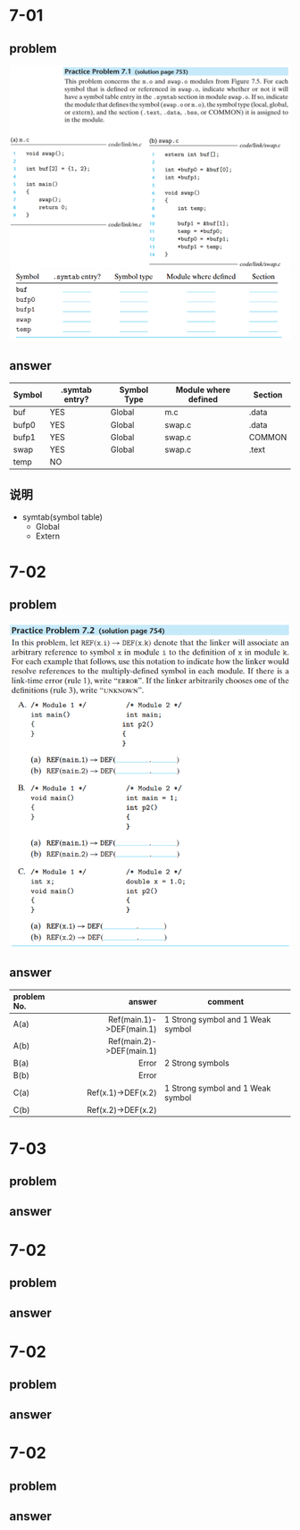 # 7-01
## problem
![](./problem/7-01-a.png)
![](./problem/7-01-b.png)
## answer
| Symbol | .symtab entry? | Symbol Type | Module where defined | Section |
| ------ | -------------- | ----------- | -------------------- | ------- |
| buf    | YES            | Global      | m.c                  | .data   |
| bufp0  | YES            | Global      | swap.c               | .data   |
| bufp1  | YES            | Global      | swap.c               | COMMON  |
| swap   | YES            | Global      | swap.c               | .text   |
| temp   | NO             |             |                      |         |

## 说明
- symtab(symbol table)
  * Global
  * Extern

# 7-02
## problem
![](problem/7-02.png)
## answer
| problem No. |                   answer | comment                           |
| :---------- | -----------------------: | --------------------------------- |
| A(a)        | Ref(main.1)->DEF(main.1) | 1 Strong symbol and 1 Weak symbol |
| A(b)        | Ref(main.2)->DEF(main.1) |
| B(a)        |                    Error | 2 Strong symbols                  |
| B(b)        |                    Error |
| C(a)        |       Ref(x.1)->DEF(x.2) | 1 Strong symbol and 1 Weak symbol |
| C(b)        |       Ref(x.2)->DEF(x.2) |

# 7-03
## problem
## answer

# 7-02
## problem
## answer

# 7-02
## problem
## answer

# 7-02
## problem
## answer